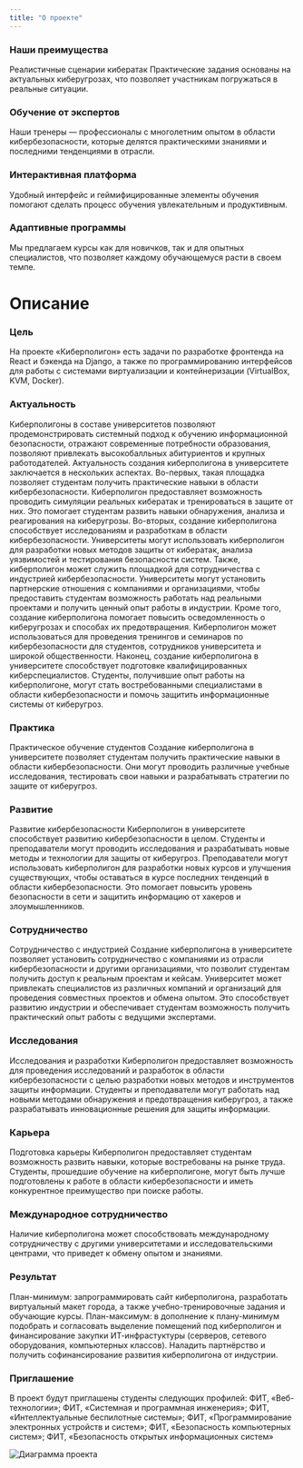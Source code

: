```yaml
---
title: "О проекте"
---
```

### Наши преимущества
Реалистичные сценарии кибератак
Практические задания основаны на актуальных киберугрозах, что позволяет участникам погружаться в реальные ситуации.

### Обучение от экспертов
Наши тренеры — профессионалы с многолетним опытом в области кибербезопасности, которые делятся практическими знаниями и последними тенденциями в отрасли.

### Интерактивная платформа
Удобный интерфейс и геймифицированные элементы обучения помогают сделать процесс обучения увлекательным и продуктивным.

### Адаптивные программы
Мы предлагаем курсы как для новичков, так и для опытных специалистов, что позволяет каждому обучающемуся расти в своем темпе.

# Описание
### Цель
На проекте «Киберполигон» есть задачи по разработке фронтенда на React и бэкенда на Django, а также по программированию интерфейсов для работы с системами виртуализации и контейнеризации (VirtualBox, KVM, Docker).
### Актуальность
Киберполигоны в составе университетов позволяют продемонстрировать системный подход к обучению информационной безопасности, отражают современные потребности образования, позволяют привлекать высокобалльных абитуриентов и крупных работодателей. Актуальность создания киберполигона в университете заключается в нескольких аспектах. Во-первых, такая площадка позволяет студентам получить практические навыки в области кибербезопасности. Киберполигон предоставляет возможность проводить симуляции реальных кибератак и тренироваться в защите от них. Это помогает студентам развить навыки обнаружения, анализа и реагирования на киберугрозы. Во-вторых, создание киберполигона способствует исследованиям и разработкам в области кибербезопасности. Университеты могут использовать киберполигон для разработки новых методов защиты от кибератак, анализа уязвимостей и тестирования безопасности систем. Также, киберполигон может служить площадкой для сотрудничества с индустрией кибербезопасности. Университеты могут установить партнерские отношения с компаниями и организациями, чтобы предоставить студентам возможность работать над реальными проектами и получить ценный опыт работы в индустрии. Кроме того, создание киберполигона помогает повысить осведомленность о киберугрозах и способах их предотвращения. Киберполигон может использоваться для проведения тренингов и семинаров по кибербезопасности для студентов, сотрудников университета и широкой общественности. Наконец, создание киберполигона в университете способствует подготовке квалифицированных киберспециалистов. Студенты, получившие опыт работы на киберполигоне, могут стать востребованными специалистами в области кибербезопасности и помочь защитить информационные системы от киберугроз.
### Практика
Практическое обучение студентов Создание киберполигона в университете позволяет студентам получить практические навыки в области кибербезопасности. Они могут проводить различные учебные исследования, тестировать свои навыки и разрабатывать стратегии по защите от киберугроз. 
### Развитие 
Развитие кибербезопасности Киберполигон в университете способствует развитию кибербезопасности в целом. Студенты и преподаватели могут проводить исследования и разрабатывать новые методы и технологии для защиты от киберугроз. Преподаватели могут использовать киберполигон для разработки новых курсов и улучшения существующих, чтобы оставаться в курсе последних тенденций в области кибербезопасности. Это помогает повысить уровень безопасности в сети и защитить информацию от хакеров и злоумышленников. 
### Сотрудничество
Сотрудничество с индустрией Создание киберполигона в университете позволяет установить сотрудничество с компаниями из отрасли кибербезопасности и другими организациями, что позволит студентам получить доступ к реальным проектам и кейсам. Университет может привлекать специалистов из различных компаний и организаций для проведения совместных проектов и обмена опытом. Это способствует развитию индустрии и обеспечивает студентам возможность получить практический опыт работы с ведущими экспертами. 
### Исследования 
Исследования и разработки Киберполигон предоставляет возможность для проведения исследований и разработок в области кибербезопасности с целью разработки новых методов и инструментов защиты информации. Студенты и преподаватели могут работать над новыми методами обнаружения и предотвращения киберугроз, а также разрабатывать инновационные решения для защиты информации.
### Карьера
Подготовка карьеры Киберполигон предоставляет студентам возможность развить навыки, которые востребованы на рынке труда. Студенты, прошедшие обучение на киберполигоне, могут быть лучше подготовлены к работе в области кибербезопасности и иметь конкурентное преимущество при поиске работы. 
### Международное сотрудничество
Наличие киберполигона может способствовать международному сотрудничеству с другими университетами и исследовательскими центрами, что приведет к обмену опытом и знаниями.
### Результат
План-минимум: запрограммировать сайт киберполигона, разработать виртуальный макет города, а также учебно-тренировочные задания и обучающие курсы. План-максимум: в дополнение к плану-минимум подобрать и согласовать выделение помещений под киберполигон и финансирование закупки ИТ-инфрастуктуры (серверов, сетевого оборудования, компьютерных классов). Наладить партнёрство и получить софинансирование развития киберполигона от индустрии.
### Приглашение
В проект будут приглашены студенты следующих профилей:
ФИТ, «Веб-технологии»; ФИТ, «Системная и программная инженерия»; ФИТ, «Интеллектуальные беспилотные системы»; ФИТ, «Программирование электронных устройств и систем»; ФИТ, «Безопасность компьютерных систем»; ФИТ, «Безопасность открытых информационных систем»

![Диаграмма проекта](/images/diagram.png)